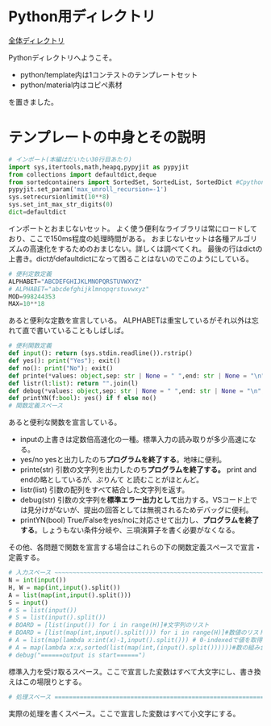 # Python用ディレクトリ
[全体ディレクトリ](https://github.com/Lit-to/atcoder)

Pythonディレクトリへようこそ。

-   python/template内は1コンテストのテンプレートセット
-   python/material内はコピペ素材

を置きました。


# テンプレートの中身とその説明
```py
# インポート(本編はだいたい30行目あたり)
import sys,itertools,math,heapq,pypyjit as pypyjit
from collections import defaultdict,deque
from sortedcontainers import SortedSet, SortedList, SortedDict #Cpythonでは動かない(importにも多少時間がかかる)
pypyjit.set_param('max_unroll_recursion=-1')
sys.setrecursionlimit(10**8)
sys.set_int_max_str_digits(0)
dict=defaultdict
```
インポートとおまじないセット。
よく使う便利なライブラリは常にロードしており、ここで150ms程度の処理時間がある。
おまじないセットは各種アルゴリズムの高速化をするためのおまじない。詳しくは調べてくれ。
最後の行はdictの上書き。dictがdefaultdictになって困ることはないのでこのようにしている。
```py
# 便利定数定義
ALPHABET="ABCDEFGHIJKLMNOPQRSTUVWXYZ"
# ALPHABET="abcdefghijklmnopqrstuvwxyz"
MOD=998244353
MAX=10**18
```
あると便利な定数を宣言している。
ALPHABETは重宝しているがそれ以外は忘れて直で書いていることもしばしば。

```py
# 便利関数定義
def input(): return (sys.stdin.readline()).rstrip()
def yes(): print("Yes"); exit()
def no(): print("No"); exit()
def printe(*values: object,sep: str | None = " ",end: str | None = "\n",): print(*values,sep=sep,end=end); exit() #Cpythonでは動かない
def listr(l:list): return "".join(l)
def debug(*values: object,sep: str | None = " ",end: str | None = "\n",): print(*values,sep=sep,end=end,file=sys.stderr) #デバッグ出力用
def printYN(f:bool): yes() if f else no()
# 関数定義スペース


```
あると便利な関数を宣言している。
-   inputの上書きは定数倍高速化の一種。標準入力の読み取りが多少高速になる。
-   yes/no yesと出力したのち**プログラムを終了する**。地味に便利。
-   printe(str) 引数の文字列を出力したのち**プログラムを終了する。** print and endの略としているが、ぷりんて と読むことがほとんど。
-   listr(list) 引数の配列をすべて結合した文字列を返す。
-   debug(str) 引数の文字列を**標準エラー出力として**出力する。VSコード上では見分けがないが、提出の回答としては無視されるためデバッグに便利。
-   printYN(bool) True/Falseをyes/noに対応させて出力し、**プログラムを終了する**。しょうもない条件分岐や、三項演算子を書く必要がなくなる。

その他、各問題で関数を宣言する場合はこれらの下の関数定義スペースで宣言・定義する。
```py
# 入力スペース ~~~~~~~~~~~~~~~~~~~~~~~~~~~~~~~~~~~~~~~~~~~~~~~~~~~~~~~~~~~~~~~~~~~~~~~~~~~~~~~~~~~~~~~~~~~~~~~Lit_to
N = int(input())
H, W = map(int,input().split())
A = list(map(int,input().split()))
S = input()
# S = list(input())
# S = list(input().split())
# BOARD = [list(input()) for i in range(H)]#文字列のリスト
# BOARD = [list(map(int,input().split())) for i in range(H)]#数値のリスト
# A = list(map(lambda x:int(x)-1,input().split())) # 0-indexedで値を取得
# A = map(lambda x:x,sorted(list(map(int,(input().split())))))#数の組み合わせを並び替えて渡す
# debug("======output is start======")
```
標準入力を受け取るスペース。ここで宣言した変数はすべて大文字にし、書き換えはこの場限りとする。
```py
# 処理スペース ================================================================================================Lit_to
```
実際の処理を書くスペース。ここで宣言した変数はすべて小文字にする。




